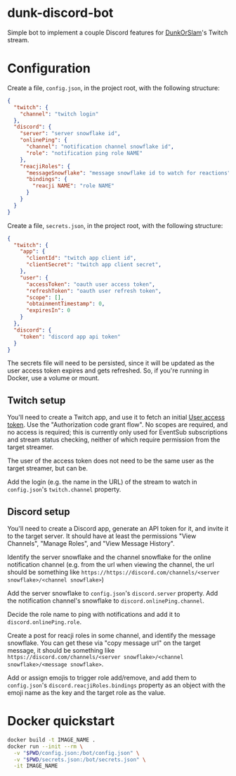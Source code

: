 # dunk-discord-bot

Simple bot to implement a couple Discord features for [DunkOrSlam](https://twitch.tv/DunkOrSlam)'s Twitch stream.

# Configuration

Create a file, `config.json`, in the project root, with the following structure:

```json
{
  "twitch": {
    "channel": "twitch login"
  },
  "discord": {
    "server": "server snowflake id",
    "onlinePing": {
      "channel": "notification channel snowflake id",
      "role": "notification ping role NAME"
    },
    "reacjiRoles": {
      "messageSnowflake": "message snowflake id to watch for reactions",
      "bindings": {
        "reacji NAME": "role NAME"
      }
    }
  }
}
```

Create a file, `secrets.json`, in the project root, with the following structure:

```json
{
  "twitch": {
    "app": {
      "clientId": "twitch app client id",
      "clientSecret": "twitch app client secret",
    },
    "user": {
      "accessToken": "oauth user access token",
      "refreshToken": "oauth user refresh token",
      "scope": [],
      "obtainmentTimestamp": 0,
      "expiresIn": 0
    }
  },
  "discord": {
    "token": "discord app api token"
  }
}
```

The secrets file will need to be persisted, since it will be updated as the user access token expires and gets refreshed. So, if you're running in Docker, use a volume or mount.

## Twitch setup

You'll need to create a Twitch app, and use it to fetch an initial [User access token](https://dev.twitch.tv/docs/authentication/#user-access-tokens). Use the "Authorization code grant flow". No scopes are required, and no access is required; this is currently only used for EventSub subscriptions and stream status checking, neither of which require permission from the target streamer.

The user of the access token does not need to be the same user as the target streamer, but can be.

Add the login (e.g. the name in the URL) of the stream to watch in `config.json`'s `twitch.channel` property.

## Discord setup

You'll need to create a Discord app, generate an API token for it, and invite it to the target server. It should have at least the permissions "View Channels", "Manage Roles", and "View Message History".

Identify the server snowflake and the channel snowflake for the online notification channel (e.g. from the url when viewing the channel, the url should be something like `https://https://discord.com/channels/<server snowflake>/<channel snowflake>`)

Add the server snowflake to `config.json`'s `discord.server` property. Add the notification channel's snowflake to `discord.onlinePing.channel`.

Decide the role name to ping with notifications and add it to `discord.onlinePing.role`.

Create a post for reacji roles in some channel, and identify the message snowflake. You can get these via "copy message url" on the target message, it should be something like `https://discord.com/channels/<server snowflake>/<channel snowflake>/<message snowflake>`.

Add or assign emojis to trigger role add/remove, and add them to `config.json`'s `discord.reacjiRoles.bindings` property as an object with the emoji name as the key and the target role as the value.

# Docker quickstart

```sh
docker build -t IMAGE_NAME .
docker run --init --rm \
  -v "$PWD/config.json:/bot/config.json" \
  -v "$PWD/secrets.json:/bot/secrets.json" \
  -it IMAGE_NAME
```

